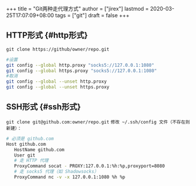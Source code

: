 +++
title = "Git两种走代理方式"
author = ["jirex"]
lastmod = 2020-03-25T17:07:09+08:00
tags = ["git"]
draft = false
+++

## HTTP形式 {#http形式}

`git clone https://github/owner/repo.git`

```bash
#设置
git config --global http.proxy "socks5://127.0.0.1:1080"
git config --global https.proxy "socks5://127.0.0.1:1080"
#取消
git config --global --unset http.proxy
git config --global --unset https.proxy
```


## SSH形式 {#ssh形式}

`git clone git@github.com:owner/repo.git`
`修改 ~/.ssh/config 文件（不存在则新建）：`

```bash
# 必须是 github.com
Host github.com
   HostName github.com
   User git
   # 走 HTTP 代理
   ProxyCommand socat - PROXY:127.0.0.1:%h:%p,proxyport=8080
   # 走 socks5 代理（如 Shadowsocks）
   ProxyCommand nc -v -x 127.0.0.1:1080 %h %p
```
